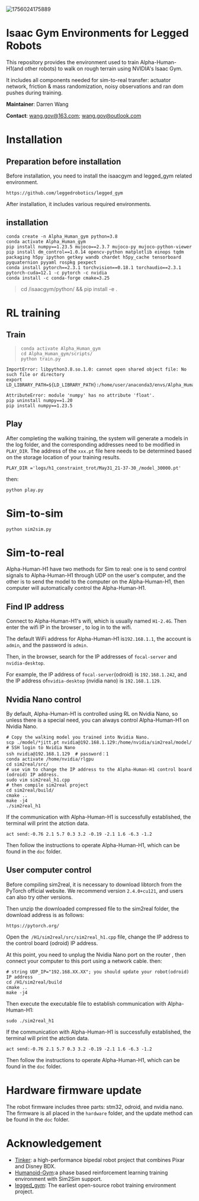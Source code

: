 ![1756024175889](doc/H1.png)

# Isaac Gym Environments for Legged Robots

This repository provides the environment used to train Alpha-Human-H1(and other robots) to walk on rough terrain using NVIDIA's Isaac Gym.

It includes all components needed for sim-to-real transfer: actuator network, friction & mass randomization, noisy observations and ran dom pushes during training.

**Maintainer**: Darren Wang

**Contact**: wang.gov@163.com; wang.gov@outlook.com

# Installation

## Preparation before installation

Before installation, you need to install the isaacgym and legged_gym related environment.

```
https://github.com/leggedrobotics/legged_gym
```

After installation, it includes various required environments.

## installation

```
conda create -n Alpha_Human_gym python=3.8
conda activate Alpha_Human_gym
pip install numpy==1.23.5 mujoco==2.3.7 mujoco-py mujoco-python-viewer 
pip install dm_control==1.0.14 opencv-python matplotlib einops tqdm packaging h5py ipython getkey wandb chardet h5py_cache tensorboard pyquaternion pyyaml rospkg pexpect
conda install pytorch==2.3.1 torchvision==0.18.1 torchaudio==2.3.1 pytorch-cuda=12.1 -c pytorch -c nvidia
conda install -c conda-forge cmake=3.25
```

> cd /isaacgym/python/ && pip install -e .

# RL training

## Train

> ```
> conda activate Alpha_Human_gym
> cd Alpha_Human_gym/scripts/
> python train.py
> ```

```
ImportError: libpython3.8.so.1.0: cannot open shared object file: No such file or directory
export LD_LIBRARY_PATH=${LD_LIBRARY_PATH}:/home/user/anaconda3/envs/Alpha_Human_gym/lib/
```

```
AttributeError: module 'numpy' has no attribute 'float'.
pip uninstall numpy==1.20
pip install numpy==1.23.5
```

## Play

After completing the walking  training, the system will generate a models in the log folder, and the corresponding addresses need to be modified in `PLAY_DIR`.  The address of the `xxx.pt` file here needs to be determined based on the storage location of your training results.

```
PLAY_DIR ='logs/h1_constraint_trot/May31_21-37-30_/model_30000.pt'
```

then:

```
python play.py
```

# Sim-to-sim

```
python sim2sim.py
```

# Sim-to-real

Alpha-Human-H1 have two methods for Sim to real: one is to send control signals to Alpha-Human-H1 through UDP on the user's computer, and the other is to send the model to the computer on the Alpha-Human-H1,  then computer will automatically control the Alpha-Human-H1.

## Find IP address

Connect to Alpha-Human-H1's wifi, which is usually named `H1-2.4G`. Then enter the wifi IP in the browser , to log in to the wifi.

The default WiFi address for Alpha-Human-H1 is`192.168.1.1`, the account is `admin`, and the password is `admin`.

Then,  in the browser, search for the IP addresses of `focal-server` and `nvidia-desktop`.

For example,  the IP address of `focal-server`(odroid) is `192.168.1.242`,  and the IP address of`nvidia-desktop` (nvidia nano) is `192.168.1.129`.

## Nvidia Nano control

By default, Alpha-Human-H1 is controlled using RL on Nvidia Nano,  so unless there is a special need,  you can always control Alpha-Human-H1 on Nvidia Nano.

```
# Copy the walking model you trained into Nvidia Nano.
scp ./model/*jitt.pt nvidia@192.168.1.129:/home/nvidia/sim2real/model/ 
# SSH login to Nvidia Nano
ssh nvidia@192.168.1.129  # password：1
conda activate /home/nvidia/rlgpu
cd sim2real/src/
# use vim to change the IP address to the Alpha-Human-H1 control board (odroid) IP address.
sudo vim sim2real_h1.cpp 
# then compile sim2real project
cd sim2real/build/
cmake ..
make -j4
./sim2real_h1
```

If the communication with Alpha-Human-H1 is successfully established, the terminal will print the atction data.

```
act send:-0.76 2.1 5.7 0.3 3.2 -0.19 -2.1 1.6 -6.3 -1.2
```

Then follow the instructions to operate Alpha-Human-H1, which can be found in the `doc` folder.

## User computer control

Before compiling sim2real, it is necessary to download libtorch from the PyTorch official website. We recommend version `2.4.0+cu121`, and users can also try other versions.

Then unzip the downloaded compressed file to the sim2real folder, the download address is as follows:

```
https://pytorch.org/
```

Open the` /H1/sim2real/src/sim2real_h1.cpp` file, change the IP address to the control board (odroid) IP address.

At this point, you need to unplug the Nvidia Nano port on the router , then connect your computer to this port using a network cable.  then:

```
# string UDP_IP="192.168.XX.XX"; you should update your robot(odroid) IP address
cd /H1/sim2real/build
cmake ..
make -j4
```

Then execute the executable file to establish communication with Alpha-Human-H1:

```
sudo ./sim2real_h1
```

If the communication with Alpha-Human-H1 is successfully established, the terminal will print the atction data.

```
act send:-0.76 2.1 5.7 0.3 3.2 -0.19 -2.1 1.6 -6.3 -1.2
```

Then follow the instructions to operate Alpha-Human-H1, which can be found in the `doc` folder.

# Hardware firmware update

The robot firmware includes three parts: stm32, odroid, and nvidia nano. The firmware is all placed in the `hardware` folder, and the update method can be found in the `doc` folder.

# Acknowledgement

* [Tinker](https://github.com/golaced/OmniBotSeries-Tinker): a high-performance bipedal robot project that combines Pixar and Disney BDX.
* [Humanoid-Gym](https://github.com/roboterax/humanoid-gym):a phase based reinforcement learning training environment with Sim2Sim support.
* [legged_gym](https://github.com/leggedrobotics/legged_gym): The earliest open-source robot training environment project.
